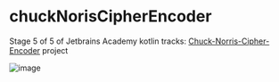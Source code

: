 # chuckNorisCipherEncoder
Stage 5 of 5 of Jetbrains Academy kotlin tracks: [Chuck-Norris-Cipher-Encoder](https://hyperskill.org/projects/300/stages/1690/implement) project

![image](https://user-images.githubusercontent.com/107410128/235701868-7e07ec4c-7b1f-45ef-8b36-21e019145546.png)

